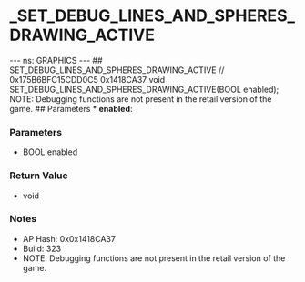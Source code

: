 # _SET_DEBUG_LINES_AND_SPHERES_DRAWING_ACTIVE

--- ns: GRAPHICS --- ## SET_DEBUG_LINES_AND_SPHERES_DRAWING_ACTIVE  // 0x175B6BFC15CDD0C5 0x1418CA37 void SET_DEBUG_LINES_AND_SPHERES_DRAWING_ACTIVE(BOOL enabled);  NOTE: Debugging functions are not present in the retail version of the game.  ## Parameters * **enabled**:

### Parameters
* BOOL enabled

### Return Value
* void

### Notes
* AP Hash: 0x0x1418CA37
* Build: 323
* NOTE: Debugging functions are not present in the retail version of the game.

